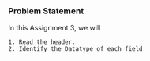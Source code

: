 ### Problem Statement

In this Assignment 3, we will

    1. Read the header.  
    2. Identify the Datatype of each field 